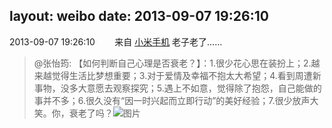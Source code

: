 layout: weibo
date: 2013-09-07 19:26:10
---
2013-09-07 19:26:10  &nbsp;&nbsp;&nbsp;&nbsp;&nbsp;&nbsp; 来自 <a href="http://app.weibo.com/t/feed/22zMnn" rel="nofollow">小米手机</a>
老子老了……
>  @张怡筠: 【如何判断自己心理是否衰老？】：1.很少花心思在装扮上；2.越来越觉得生活比梦想重要；3.对于爱情及幸福不抱太大希望；4.看到周遭新事物，没多大意愿去观察探究；5.遇上不如意，觉得除了抱怨，自己能做的事并不多；6.很久没有“因一时兴起而立即行动”的美好经验；7.很少放声大笑。你，衰老了吗？ ​​​
>  ![图片](https://ww2.sinaimg.cn/large/4a821d11jw1e8dyrwal6ej20go0ahq3d.jpg)
